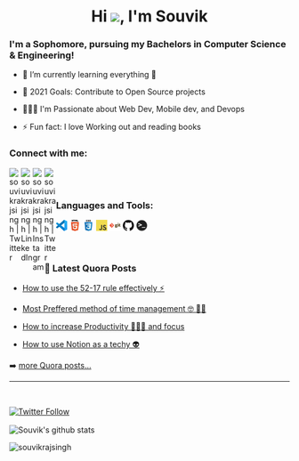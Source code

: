 <h1 align ="center">Hi <img src="https://github.com/TheDudeThatCode/TheDudeThatCode/blob/master/Assets/Hi.gif" width="29px">, I'm Souvik</h1>







### I'm a Sophomore, pursuing my Bachelors in Computer Science & Engineering!

- 🌱 I’m currently learning everything 🤣

- 🥅 2021 Goals: Contribute to Open Source projects

- 👨🏽‍💻 I'm Passionate about Web Dev, Mobile dev, and Devops

- ⚡ Fun fact: I love Working out and reading books

### Connect with me:


[<img align="left" alt="souvikrajsingh | Twitter" width="21px" src="https://cdn.jsdelivr.net/npm/simple-icons@v3/icons/twitter.svg" />][twitter]
[<img align="left" alt="souvikrajsingh | LinkedIn" width="21px" src="https://cdn.jsdelivr.net/npm/simple-icons@v3/icons/linkedin.svg" />][linkedin]
[<img align="left" alt="souvikrajsingh | Instagram" width="21px" src="https://cdn.jsdelivr.net/npm/simple-icons@v3/icons/instagram.svg" />][instagram]
[<img align="left" alt="souvikrajsingh | Twitter" width="21px" src="https://cdn.jsdelivr.net/npm/simple-icons@v3/icons/quora.svg" />][quora]

<br/>
<br />

### Languages and Tools:

<code><img height="20" src="https://raw.githubusercontent.com/github/explore/80688e429a7d4ef2fca1e82350fe8e3517d3494d/topics/visual-studio-code/visual-studio-code.png"></code>
<code><img height="20" src="https://raw.githubusercontent.com/github/explore/80688e429a7d4ef2fca1e82350fe8e3517d3494d/topics/html/html.png"></code>
<code><img height="20" src="https://raw.githubusercontent.com/github/explore/80688e429a7d4ef2fca1e82350fe8e3517d3494d/topics/css/css.png"></code>
<code><img height="20" src="https://raw.githubusercontent.com/github/explore/80688e429a7d4ef2fca1e82350fe8e3517d3494d/topics/javascript/javascript.png"></code>
<code><img height="20" src="https://raw.githubusercontent.com/github/explore/80688e429a7d4ef2fca1e82350fe8e3517d3494d/topics/git/git.png"></code>
<code><img height="20" src="https://raw.githubusercontent.com/github/explore/78df643247d429f6cc873026c0622819ad797942/topics/github/github.png"></code>
<code><img height="20" src="https://raw.githubusercontent.com/github/explore/80688e429a7d4ef2fca1e82350fe8e3517d3494d/topics/terminal/terminal.png"></code>  

<br />

### 📕 Latest Quora Posts

<!-- BLOG-POST-LIST:START -->
- [How to use the 52-17 rule effectively ⚡](https://www.quora.com/How-can-I-use-the-52-17-rule-effectively-in-my-studies/answer/Souvik-Raj-Singh)

- [Most Preffered method of time management 🤓 ☝🏽](https://www.quora.com/What-is-your-preferred-method-of-time-management-and-why/answer/Souvik-Raj-Singh)

- [How to increase Productivity 👨🏽‍💻 and focus](https://www.quora.com/How-do-you-increase-productivity-and-focus)

- [How to use Notion as a techy 👽](https://www.quora.com/How-do-you-take-the-most-out-of-productivity-tools-and-which-ones-do-you-recommend)

<!-- BLOG-POST-LIST:END -->

➡️ [more Quora posts...](https://www.quora.com/profile/Souvik-Raj-Singh)

---

  <!-- <summary>:zap: GitHub Stats</summary> -->

<br />

[![Twitter Follow](https://img.shields.io/twitter/follow/souvikrajsingh?color=1DA1F2&logo=twitter&style=for-the-badge)](https://twitter.com/intent/follow?original_referer=https://github.com/souvikrajsingh&screen_name=souvikrajsingh)
<!-- Github stats  -->

<img align="center"  src="https://github-readme-stats.vercel.app/api?username=souvikrajsingh&show_icons=true&include_all_commits=true&theme=tokyonight" alt="Souvik's github stats" />

<p align="left"> <img src="https://komarev.com/ghpvc/?username=souvikrajsingh&label=Profile%20views&color=0e75b6&style=flat" alt="souvikrajsingh" /> </p>

<br />

<!-- Contribution graph  -->

<!-- <img align= "center" src="https://activity-graph.herokuapp.com/graph?username=souvikrajsingh&show_icons=true&count_private=true&theme=rogue&area=true&hide_border=true" />  -->

<!-- [![GitHub Streak](https://github-readme-streak-stats.herokuapp.com/?user=souvikrajsingh)](https://github.com/souvikrajsingh) -->

<!-- [![Top Langs](https://github-readme-stats.vercel.app/api/top-langs/?username=souvikrajsingh&layout=compact)](https://github.com/souvikrajsingh) -->

<!-- references -->

[twitter]: https://twitter.com/souvikrajsingh
[instagram]: https://instagram.com/souvikrajsingh
[quora]: https://www.quora.com/profile/Souvik-Raj-Singh
[linkedin]: https://www.linkedin.com/in/souvik-raj-singh-9650bb187/

